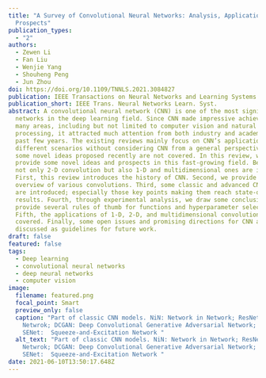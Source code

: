 ```yaml
---
title: "A Survey of Convolutional Neural Networks: Analysis, Applications, and
  Prospects"
publication_types:
  - "2"
authors:
  - Zewen Li
  - Fan Liu
  - Wenjie Yang
  - Shouheng Peng
  - Jun Zhou
doi: https://doi.org/10.1109/TNNLS.2021.3084827
publication: IEEE Transactions on Neural Networks and Learning Systems
publication_short: IEEE Trans. Neural Networks Learn. Syst.
abstract: A convolutional neural network (CNN) is one of the most significant
  networks in the deep learning field. Since CNN made impressive achievements in
  many areas, including but not limited to computer vision and natural language
  processing, it attracted much attention from both industry and academia in the
  past few years. The existing reviews mainly focus on CNN’s applications in
  different scenarios without considering CNN from a general perspective, and
  some novel ideas proposed recently are not covered. In this review, we aim to
  provide some novel ideas and prospects in this fast-growing field. Besides,
  not only 2-D convolution but also 1-D and multidimensional ones are involved.
  First, this review introduces the history of CNN. Second, we provide an
  overview of various convolutions. Third, some classic and advanced CNN models
  are introduced; especially those key points making them reach state-of-the-art
  results. Fourth, through experimental analysis, we draw some conclusions and
  provide several rules of thumb for functions and hyperparameter selection.
  Fifth, the applications of 1-D, 2-D, and multidimensional convolution are
  covered. Finally, some open issues and promising directions for CNN are
  discussed as guidelines for future work.
draft: false
featured: false
tags:
  - Deep learning
  - convolutional neural networks
  - deep neural networks
  - computer vision
image:
  filename: featured.png
  focal_point: Smart
  preview_only: false
  caption: "Part of classic CNN models. NiN: Network in Network; ResNet: Residual
    Netwrok; DCGAN: Deep Convolutional Generative Adversarial Network;
    SENet:  Squeeze-and-Excitation Network "
  alt_text: "Part of classic CNN models. NiN: Network in Network; ResNet: Residual
    Netwrok; DCGAN: Deep Convolutional Generative Adversarial Network;
    SENet:  Squeeze-and-Excitation Network "
date: 2021-06-10T13:50:17.648Z
---
```

